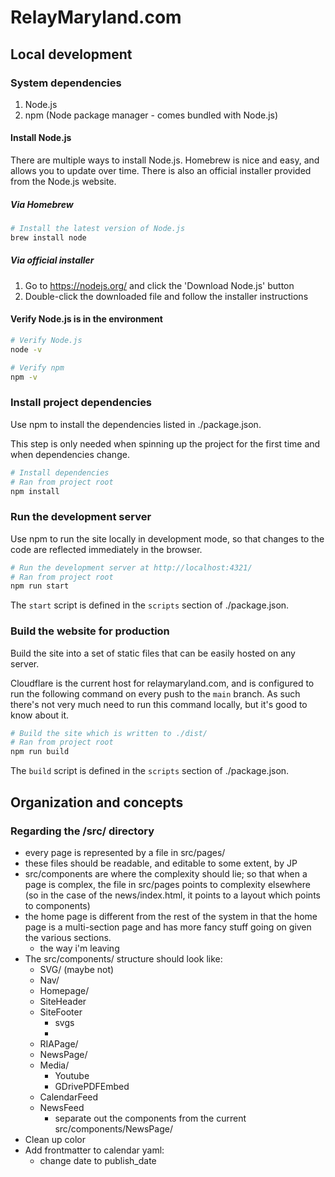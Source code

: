 # RelayMaryland.com

## Local development

### System dependencies

1. Node.js
2. npm (Node package manager - comes bundled with Node.js)

#### Install Node.js

There are multiple ways to install Node.js. Homebrew is nice and easy, and allows you to update over time. There is also an official installer provided from the Node.js website.

##### Via Homebrew

```sh
# Install the latest version of Node.js
brew install node
```

##### Via official installer

1. Go to https://nodejs.org/ and click the 'Download Node.js' button
2. Double-click the downloaded file and follow the installer instructions

#### Verify Node.js is in the environment

```sh
# Verify Node.js
node -v

# Verify npm
npm -v
```

### Install project dependencies

Use npm to install the dependencies listed in ./package.json.

This step is only needed when spinning up the project for the first time and when dependencies change.

```sh
# Install dependencies
# Ran from project root
npm install
```

### Run the development server

Use npm to run the site locally in development mode, so that changes to the code are reflected immediately in the browser.

```sh
# Run the development server at http://localhost:4321/
# Ran from project root
npm run start
```

The `start` script is defined in the `scripts` section of ./package.json.

### Build the website for production

Build the site into a set of static files that can be easily hosted on any server.

Cloudflare is the current host for relaymaryland.com, and is configured to run the following command on every push to the `main` branch. As such there's not very much need to run this command locally, but it's good to know about it.

```sh
# Build the site which is written to ./dist/
# Ran from project root
npm run build
```

The `build` script is defined in the `scripts` section of ./package.json.

## Organization and concepts

### Regarding the /src/ directory

- every page is represented by a file in src/pages/
- these files should be readable, and editable to some extent, by JP
- src/components are where the complexity should lie; so that when a page is complex, the file in src/pages points to complexity elsewhere (so in the case of the news/index.html, it points to a layout which points to components)
- the home page is different from the rest of the system in that the home page is a multi-section page and has more fancy stuff going on given the various sections.
  - the way i'm leaving
- The src/components/ structure should look like:
  - SVG/ (maybe not)
  - Nav/
  - Homepage/
  - SiteHeader
  - SiteFooter
    - svgs
    -
  - RIAPage/
  - NewsPage/
  - Media/
    - Youtube
    - GDrivePDFEmbed
  - CalendarFeed
  - NewsFeed
    - separate out the components from the current src/components/NewsPage/
- Clean up color
- Add frontmatter to calendar yaml:
  - change date to publish_date
